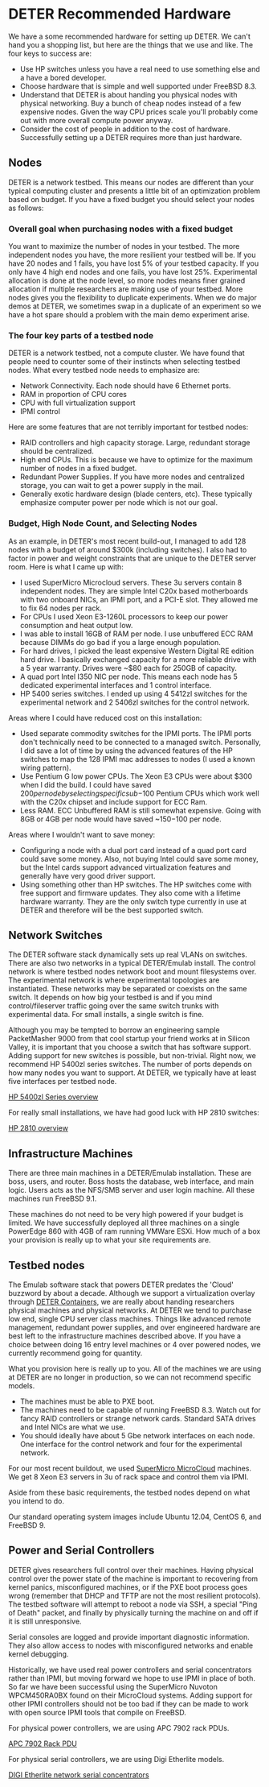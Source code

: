 # DETER Recommended Hardware

We have a some recommended hardware for setting up DETER.  We can't hand you a shopping list, but here are the things that we use and like.  The four keys to success are: 

* Use HP switches unless you have a real need to use something else and a have a bored developer.
* Choose hardware that is simple and well supported under FreeBSD 8.3.
* Understand that DETER is about handing you physical nodes with physical networking.  Buy a bunch of cheap nodes instead of a few expensive nodes.  Given the way CPU prices scale you'll probably come out with more overall compute power anyway.
* Consider the cost of people in addition to the cost of hardware.  Successfully setting up a DETER requires more than just hardware.

## Nodes

DETER is a network testbed.  This means our nodes are different than your typical computing cluster and presents a little bit of an optimization problem based on budget.  If you have a fixed budget you should select your nodes as follows:

### Overall goal when purchasing nodes with a fixed budget

You want to maximize the number of nodes in your testbed.  The more independent nodes you have, the more resilient your testbed will be.  If you have 20 nodes and 1 fails, you have lost 5% of your testbed capacity.  If you only have 4 high end nodes and one fails, you have lost 25%.  Experimental allocation is done at the node level, so more nodes means finer grained allocation if multiple researchers are making use of your testbed.  More nodes gives you the flexibility to duplicate experiments.  When we do major demos at DETER, we sometimes swap in a duplicate of an experiment so we have a hot spare should a problem with the main demo experiment arise.

### The four key parts of a testbed node

DETER is a network testbed, not a compute cluster.  We have found that people need to counter some of their instincts when selecting testbed nodes.  What every testbed node needs to emphasize are:

* Network Connectivity.  Each node should have 6 Ethernet ports.
* RAM in proportion of CPU cores
* CPU with full virtualization support
* IPMI control

Here are some features that are not terribly important for testbed nodes:

* RAID controllers and high capacity storage.  Large, redundant storage should be centralized.
* High end CPUs.  This is because we have to optimize for the maximum number of nodes in a fixed budget.
* Redundant Power Supplies.  If you have more nodes and centralized storage, you can wait to get a power supply in the mail.
* Generally exotic hardware design (blade centers, etc).  These typically emphasize computer power per node which is not our goal.

### Budget, High Node Count, and Selecting Nodes

As an example, in DETER's most recent build-out, I managed to add 128 nodes with a budget of around $300k (including switches).  I also had to factor in power and weight constraints that are unique to the DETER server room.  Here is what I came up with:

* I used SuperMicro Microcloud servers.  These 3u servers contain 8 independent nodes.  They are simple Intel C20x based motherboards with two onboard NICs, an IPMI port, and a PCI-E slot.  They allowed me to fix 64 nodes per rack.
* For CPUs I used Xeon E3-1260L processors to keep our power consumption and heat output low.
* I was able to install 16GB of RAM per node.  I use unbuffered ECC RAM because DIMMs do go bad if you a large enough population.
* For hard drives, I picked the least expensive Western Digital RE edition hard drive.  I basically exchanged capacity for a more reliable drive with a 5 year warranty.  Drives were ~$80 each for 250GB of capacity.
* A quad port Intel I350 NIC per node.  This means each node has 5 dedicated experimental interfaces and 1 control interface.
* HP 5400 series switches.  I ended up using 4 5412zl switches for the experimental network and 2 5406zl switches for the control network.
 
Areas where I could have reduced cost on this installation:

* Used separate commodity switches for the IPMI ports.  The IPMI ports don't technically need to be connected to a managed switch.  Personally, I did save a lot of time by using the advanced features of the HP switches to map the 128 IPMI mac addresses to nodes (I used a known wiring pattern).
* Use Pentium G low power CPUs.  The Xeon E3 CPUs were about $300 when I did the build.  I could have saved $200 per node by selecting specific sub-$100 Pentium CPUs which work well with the C20x chipset and include support for ECC Ram.
* Less RAM.  ECC Unbuffered RAM is still somewhat expensive.  Going with 8GB or 4GB per node would have saved ~$150-$100 per node.

Areas where I wouldn't want to save money:

* Configuring a node with a dual port card instead of a quad port card could save some money.  Also, not buying Intel could save some money, but the Intel cards support advanced virtualization features and generally have very good driver support.
* Using something other than HP switches.  The HP switches come with free support and firmware updates.  They also come with a lifetime hardware warranty.  They are the only switch type currently in use at DETER and therefore will be the best supported switch.


## Network Switches

The DETER software stack dynamically sets up real VLANs on switches.  There are also two networks in a typical DETER/Emulab install.  The control network is where testbed nodes network boot and mount filesystems over.  The experimental network is where experimental topologies are instantiated.  These networks may be separated or coexists on the same switch.  It depends on how big your testbed is and if you mind control/fileserver traffic going over the same switch trunks with experimental data.  For small installs, a single switch is fine.

Although you may be tempted to borrow an engineering sample PacketMasher 9000 from that cool startup your friend works at in Silicon Valley, it is important that you choose a switch that has software support.  Adding support for new switches is possible, but non-trivial.  Right now, we recommend HP 5400zl series switches.  The number of ports depends on how many nodes you want to support.  At DETER, we typically have at least five interfaces per testbed node.

[HP 5400zl Series overview](http://h17007.www1.hp.com/us/en/products/switches/HP_5400_zl_Switch_Series/index.aspx)

For really small installations, we have had good luck with HP 2810 switches:

[HP 2810 overview](http://h17007.www1.hp.com/us/en/products/switches/HP_2810_Switch_Series/index.aspx)


## Infrastructure Machines

There are three main machines in a DETER/Emulab installation.  These are boss, users, and router.  Boss hosts the database, web interface, and main logic.  Users acts as the NFS/SMB server and user login machine.  All these machines run FreeBSD 9.1.

These machines do not need to be very high powered if your budget is limited.  We have successfully deployed all three machines on a single PowerEdge 860 with 4GB of ram running VMWare ESXi.  How much of a box your provision is really up to what your site requirements are.

## Testbed nodes

The Emulab software stack that powers DETER predates the 'Cloud' buzzword by about a decade.  Although we support a virtualization overlay through [DETER Containers](http://containers.deterlab.net), we are really about handing researchers physical machines and physical networks.  At DETER we tend to purchase low end, single CPU server class machines.  Things like advanced remote management, redundant power supplies, and over engineered hardware are best left to the infrastructure machines described above.  If you have a choice between doing 16 entry level machines or 4 over powered nodes, we currently recommend going for quantity.

What you provision here is really up to you.  All of the machines we are using at DETER are no longer in production, so we can not recommend specific models.  
* The machines must be able to PXE boot.
* The machines need to be capable of running FreeBSD 8.3.  Watch out for fancy RAID controllers or strange network cards.  Standard SATA drives and Intel NICs are what we use.
* You should ideally have about 5 Gbe network interfaces on each node.  One interface for the control network and four for the experimental network.

For our most recent buildout, we used [SuperMicro MicroCloud](http://www.supermicro.com/products/system/3U/5037/SYS-5037MC-H8TRF.cfm) machines.  We get 8 Xeon E3 servers in 3u of rack space and control them via IPMI.

Aside from these basic requirements, the testbed nodes depend on what you intend to do.

Our standard operating system images include Ubuntu 12.04, CentOS 6, and FreeBSD 9. 


## Power and Serial Controllers

DETER gives researchers full control over their machines.  Having physical control over the power state of the machine is important to recovering from kernel panics, misconfigured machines, or if the PXE boot process goes wrong (remember that DHCP and TFTP are not the most resilient protocols).  The testbed software will attempt to reboot a node via SSH, a special "Ping of Death" packet, and finally by physically turning the machine on and off if it is still unresponsive.

Serial consoles are logged and provide important diagnostic information.  They also allow access to nodes with misconfigured networks and enable kernel debugging.  

Historically, we have used real power controllers and serial concentrators rather than IPMI, but moving forward we hope to use IPMI in place of both.   So far we have been successful using the SuperMicro Nuvoton WPCM450RA0BX found on their MicroCloud systems.  Adding support for other IPMI controllers should not be too bad if they can be made to work with open source IPMI tools that compile on FreeBSD.

For physical power controllers, we are using APC 7902 rack PDUs.

[APC 7902 Rack PDU](http://www.apc.com/resource/include/techspec_index.cfm?base_sku=AP7902)

For physical serial controllers, we are using Digi Etherlite models.

[DIGI Etherlite network serial concentrators](http://www.digi.com/products/serialservers/etherlite.jsp#overview) 